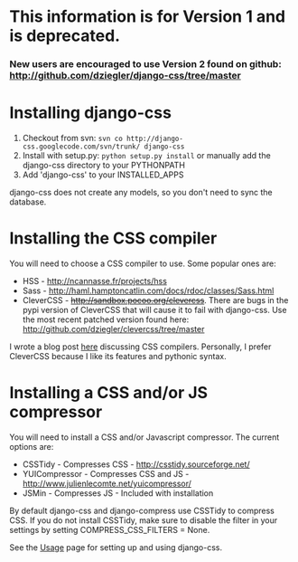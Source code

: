 # This information is for Version 1 and is deprecated. #
### New users are encouraged to use Version 2  found on github: http://github.com/dziegler/django-css/tree/master ###


# Installing django-css #

  1. Checkout from svn: ` svn co http://django-css.googlecode.com/svn/trunk/ django-css `
  1. Install with setup.py: ` python setup.py install ` or manually add the django-css directory to your PYTHONPATH
  1. Add 'django-css' to your INSTALLED\_APPS

django-css does not create any models, so you don't need to sync the database.

# Installing the CSS compiler #
You will need to choose a CSS compiler to use. Some popular ones are:
  * HSS - http://ncannasse.fr/projects/hss
  * Sass - http://haml.hamptoncatlin.com/docs/rdoc/classes/Sass.html
  * CleverCSS - ~~http://sandbox.pocoo.org/clevercss~~.  There are bugs in the pypi version of CleverCSS that will cause it to fail with django-css. Use the most recent patched version found here: http://github.com/dziegler/clevercss/tree/master

I wrote a blog post [here](http://blog.davidziegler.net/post/92203003/css-compilers-rock) discussing CSS compilers. Personally, I prefer CleverCSS because I like its features and pythonic syntax.

# Installing a CSS and/or JS compressor #

You will need to install a CSS and/or Javascript compressor. The current options are:
  * CSSTidy - Compresses CSS - http://csstidy.sourceforge.net/
  * YUICompressor - Compresses CSS and JS - http://www.julienlecomte.net/yuicompressor/
  * JSMin -  Compresses JS - Included with installation

By default django-css and django-compress use CSSTidy to compress CSS. If you do not install CSSTidy, make sure to disable the filter in your settings by setting COMPRESS\_CSS\_FILTERS = None.

See the [Usage](http://code.google.com/p/django-css/wiki/Usage) page for setting up and using django-css.

